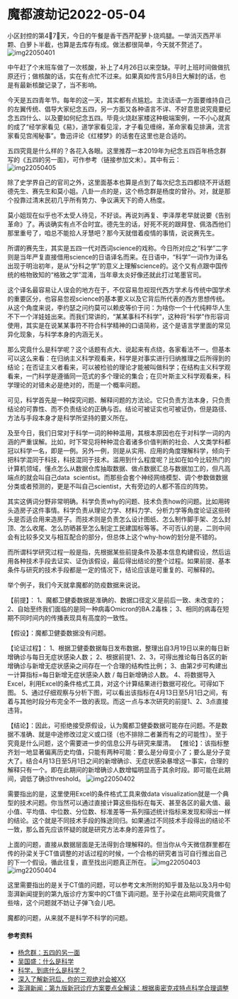 # 魔都渡劫记2022-05-04

小区封控的第4⃣️7⃣️天，今日的午餐是香干西芹配萝卜烧鸡腿。一举消灭西芹半颗、白萝卜半截，也算是去库存有成。做法都很简单，今天就不赘述了。
<img decoding="async" src="https://i0.wp.com/s2.loli.net/2022/05/04/CEDSPnVN3YXpg2h.jpg?w=640&#038;ssl=1" alt="img22050401" data-recalc-dims="1" />

中午赶了个末班车做了一次核酸，补上了4月26日以来空缺。平时上班时间做做抗原还行；做核酸的话，实在有点忙不过来。如果真如传言5月8日大解封的话，也是有最新核酸记录了，当不影响。

今天是五四青年节。每年的这一天，其实都有点尴尬。主流话语一方面要维持自己的左翼传统、倡导大家纪念五四，另一方面又各种语言不详、不好意思说究竟要纪念五四什么、以及要如何纪念五四。毕竟火烧赵家楼这种极端案例，一不小心就真的成了“经学家看见《易》，道学家看见淫，才子看见缠绵，革命家看见排满，流言家看见宫闱秘事”。鲁迅评论《红楼梦》的话套在这里也是合适的。

五四究竟是什么样的？各花入各眼。这里推荐一本2019年为纪念五四百年杨念群写的《五四的另一面》，可作参考（链接参加文末）。其中有云：
<img decoding="async" src="https://i0.wp.com/s2.loli.net/2022/05/04/HU8BXZfmITEkAsj.jpg?w=640&#038;ssl=1" alt="img22050405" data-recalc-dims="1" />

除了史学界自己的官司之外，这里面基本也算是点到了每次纪念五四都绕不开话题德先生、赛先生和莫小姐。八卦一点的是，这个杨念群是杨度的曾孙。对，就是那个投靠过清末民初几乎所有势力、争议满天下的奇人杨度。

莫小姐现在似乎也不太受人待见，不好谈。再说刘再复、李泽厚老早就说要《告别革命》了。再谈确实有点不合时宜。德先生的话，好死不死的跟拜登、佩洛西他们那里重号了，咱总不能拾人牙慧吧？那今天就借着疫情的事情，说说赛先生。

所谓的赛先生，其实是五四一代对西词science的戏称。今日所对应之“科学”二字则是当年严复直接借用science的日语译名而来。在日语中，“科学”一词作为译名出现于明治初年，是从“分科之学”的意义上理解science的。这个又有点跟中国传统的格物致知的“格致之学”混淆，当年章太炎好像还就此打过笔墨官司。

这个译名最容易让人误会的地方在于，不仅容易忽视现代西方学术与传统中国学术的重要区分，也容易忽视science的基本要义以及它背后所代表的西方思想传统。从这个角度来说，李约瑟之问约莫可以赖皮等价于问：为啥你一个十代纯粹华人生不下一个洋娃娃出来。而我们常讲的，“某某事科不科学”，这种将“科学”作形容词使用，其实是在说某某事符不符合科学精神的口语简称，这个是语言学里面的常见异化现象，与科学本身的内涵无关。

那么究竟什么是科学呢？这个话题有点大、说起来有点绕，各家看法不一。但基本可以这么来看：在归纳主义科学观看来，科学是对事实进行归纳推理之后所得到的结论；在否证主义者看来，可以被检验的理论才能被叫做科学；在结构主义科学观看来，一门科学是遵循同一范式的多个理论的集合；在贝叶斯主义科学观看来，科学理论的对错未必是绝对的，而是一个概率问题。

可见，科学首先是一种探究问题、解释问题的方法论。它只负责方法本身，只负责结论的可靠性、而不负责结论的正确与否。结论可被证实也可被证伪，但是路径、方法与手段本身才是科学所坚持的要义所在。

及至今日，我们日常对于科学一词的种种滥用，其根本原因也在于对科学一词的内涵的严重误解。比如，时下常见将种种混合着诸多价值判断的社会、人文类学科都冠以科学一名，即是一例。另外一例，则是从实用、应用的角度理解科学，倾向于把科学混同于科技，科技混同于技术。滥用到什么程度呢？比如在如今比较热门的计算机领域，懂点怎么从数据仓库抽取数据、做点数据汇总与数据加工的，但凡高端点的就会叫自己data  scientist。而那些会套个神经网络模型、调个参数做数据分类或者预测的，更是不叫自己scientist，大有旁边的人都不答应的阵势。

其实这俩词分野非常明确。科学负责why的问题、技术负责how的问题。比如用砖头造房子这件事情。科学负责从理论力学、材料力学、分析力学等角度论证这些砖头是否适合用来造房子。而技术则是负责怎么设计图纸、怎么制作脚手架、怎么封顶、怎么收尾、怎么防晒甚至怎么制定工民建国标等等。不可否认的是，二则中间会有比较多交叉与相互配合的部分，但总体上这个why-how的划分是不错的。

而所谓科学研究过程一般是指，先根据某些前提条件及基本信息构建假设，然后运用各种技术手段去证实、证伪该假设，最后得出结论的整个过程。如果前提、基本条件与研究的技术手段都是一定的情况下，结论应该是可重复的、可解释的。

举个例子，我们今天就拿魔都的防疫数据来说说。

【前提】：
1、魔都卫健委数据是准确的、数据口径定义是前后一致、未改变的；
2、自始至终我们面临的是同一种病毒Omicron的BA.2毒株；
3、相同的病毒在短期不同时间内的传播表现具有高度的一致性。

【假设】：魔都卫健委数据没有问题。

【论证过程】：
1、根据卫健委数据每日发布数据，整理出自3月19日以来的每日新增确诊与每日无症状感染人数；
2、根据前提1、2、3，可得出推论每日各区的新增确诊与新增无症状感染之间存在一个合理的结构性比例；
3、由第2步可构建出一计算指标=每日新增无症状感染人数 / 每日新增确诊人数。
4、将数据导入Excel，利用Excel的条件格式工具，对这个计算结果进行数据可视化。可得如下图。
5、通过仔细观察与分析下图，可以看出该指标在4月13日至5月1日之间，有着与其他时段分布完全不一致的表现。而这一点与本次研究的前提1、2、3点直接违背。

【结论】：因此，可拒绝接受原假设，认为魔都卫健委数据可能存在问题。不是数据不准确、就是中途修改过定义或口径（也不排除二者兼而有之的可能性）。至于究竟是什么问题，这个需要进一步的信息公开与研究来厘清。
【推论】：该指标整齐划一地显著偏离历史均值，只能有两种可能：要么是分母变小了；要么是分子变大了。结合4月13日至5月1日之间的新增确诊、无症状感染暴增这一事实，合理的解释只有一个。即在此期间的新增确诊人数增幅明显高于其余时段。即可能在此期间，调低了确诊threshold。
<img decoding="async" src="https://i0.wp.com/s2.loli.net/2022/05/04/3De8goB9QS5rGYw.jpg?w=640&#038;ssl=1" alt="img22050402" data-recalc-dims="1" />

需要指出的是，这里使用Excel的条件格式工具来做data visualization就是一个典型的技术问题。你当然可以通过直接计算这些指标在每天、甚至各区的最大值、最小值、平均值、中位数、分位数、标准差等一系列描述统计指标来发现和得出一样的结论。这个就是不同技术手段的殊途同归。如果通过不同技术手段得出的结论不一致，那么首先应该怀疑的就是研究方法本身的差异性了。

上面的问题，直接从数据层面是无法得到合理解释的。但当你从今天微信群里都在传的孙梁关于CT值调整的对话过程的时候，一个合格的研究者当可自行推出自己的下一个假设。循此往复，直至找出问题真正所在。
<img decoding="async" src="https://i0.wp.com/s2.loli.net/2022/05/04/kWv9LFra5A7Dbzo.jpg?w=640&#038;ssl=1" alt="img22050403" data-recalc-dims="1" />
<img decoding="async" src="https://i0.wp.com/s2.loli.net/2022/05/04/qX3BZo4mP9lYvTM.jpg?w=640&#038;ssl=1" alt="img22050404" data-recalc-dims="1" />

这里需要指出的是关于CT值的问题，可以参考文末所附的知乎普及贴以及3月中旬澎湃新闻提到的第九版诊疗方案中的CT值下调问题。至于孙梁在此期间究竟做了些啥，这个问题就不妨让子弹飞会儿吧。

魔都的问题，从来就不是科学不科学的问题。

#### 参考资料

  * [杨念群：五四的另一面][1]
  * [吴国盛：什么是科学][2]
  * [科学，到底什么是科学？][3]
  * [深入了解新冠后，你的三观绝对会被XX][4]
  * [澎湃新闻：第九版新冠诊疗方案要点全解读：根据奥密克戎特点科学合理调整][5]

 [1]: https://book.douban.com/subject/32567709/
 [2]: https://book.douban.com/subject/26852425/
 [3]: https://zhuanlan.zhihu.com/p/30172789
 [4]: https://zhuanlan.zhihu.com/p/476274763
 [5]: https://j.eastday.com/p/1647430286044261

